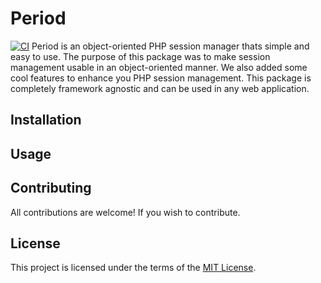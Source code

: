 # Period
[![CI](https://github.com/lovephpforever/period/actions/workflows/php.yml/badge.svg)](https://github.com/lovephpforever/period/actions/workflows/php.yml)
Period is an object-oriented PHP session manager thats simple and easy to use. The purpose of this package was to make session management usable in an object-oriented manner. We also added some cool features to enhance you PHP session management. This package is completely framework agnostic and can be used in any web application.
## Installation
## Usage
## Contributing
All contributions are welcome! If you wish to contribute.
## License
This project is licensed under the terms of the [MIT License](https://opensource.org/licenses/MIT).
